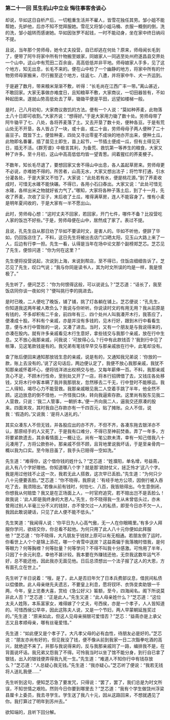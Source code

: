 <script type="text/javascript">
    var head = document.getElementsByTagName('head')[0];
    cssURL = '/public/article_1.css';
    linkTag = document.createElement('link');
    linkTag.href = cssURL;
    linkTag.setAttribute('type','text/css');
    linkTag.setAttribute('rel','stylesheet');
    head.appendChild(linkTag);
</script>
### 第二十一回 觅生机山中立业 悔往事客舍谈心

却说，华如这日自析产后，一切粗重生活并不雇人，皆雪花独任其劳。邹小姐不能帮她，先妒他，后亦不知不觉拜服她。雪花又将邹小姐马桶、衣服一概倒的倒，洗的洗，邹小姐转而感谢她。华如因张罗不起钱，一时不能动身，坐在家中终日纳闷不提。

且说，当年那个劳师母，她令丈夫投营，自已却逃在何处？原来，师母闻长毛到了，便带了阿牛将家中所有什物搬至娘家，同娘家人一同逃至处州府遂昌县交界处一个山中。这山中有荒田二百余亩，高高低低并非平地。师母娘家人手多，见了这个地方，知无出息，长毛不来的。便在山中检了一个幽静的地方，将家中所有的什物劳师母家搬来，尽行搬至这个地方，往返七、八遭，并将家中牛、犬一齐运到。

于是避了数月，带来粮米渐渐不敷，听得：“长毛尚在江西广丰一带。”离山甚近，不敢回家。大家无事做亦难度日，且知粮草不敷，大家商议，一切田器皆有，不如种起田来。遂就山势高低处去了草，锄锄平便是平田，远望如楼梯一般。

是时，己八月初旬，大家商议救饥的方法。便有一个人说：“莫如种荞麦，此物落土八十日即可收割。”大家齐说：“想得好。”于是大家用力锄了数十处。劳师母带了阿牛锄平了七、八处，各将荞麦落了土。又去开垦了数十处，便种各豆。于是有荒山处无不开垦，各人皆占了一块，或十亩，或二十亩，劳师母母子两人便种了二十亩豆子。既皆下土，便皆种麦，四处又寻出零星不成块的地亦开出来，便种土瓜，此物即名番薯，插了苗见土即生，苗上起节，一节插土便成一瓜，但有土得见天日，插无不活。《群芳谱》中极言其利，为备荒、救饥第一等养生的粮食，大家又种了许多。至十月初，这山中高高低低均皆一望青葱。间着猩红的荞麦梗子。

不数年，知长毛尽退了，要想回家又舍不得山中出息，各人盖起草房来。劳师母更不必说，亦难她不得的。所苦者，山高无水，大家又想出法子；将竹竿打通，引水分灌各处，于是大家又不怕了。大家说：“此处若有水，便是桃花源。”到了荞麦收成时，可惜无水碓不能快碾。不得已，各用小石臼舂出。大家又说：“此处可惜无水碓，各样出米之物就好省力气了。”哪知，大家将各种子落土后，到了十一月，先收了荞麦，次收了豆子，末后收了土瓜，堆得满草房，连人不能容身了。惟有小麦是明年夏间收的，于是大家有一半不愿出山。

此时，劳师母心想：“这时丈夫不回家，若回家，开门七件，哪件不备？比投营吃人家的饭岂不好些。”于是，劳师母便在山中，居然成了家了。表过不提。

且说，孔先生自从那日劝了华如不要读时文，是害人的。华如不听他，便辞了华如，仍回饭店住了。不料，这日先生将被出去店门口晒太阳，见玉山大路上来了一人，后边有行李一担。先生一看，认得是当年在场中论文那个副榜郑芝芯。芝芯见了先生，便惊问道：“你为何在这里？”

先生便将投营说起，次说到上海，末说到帮店，至不得已，住饭店细细告诉了。芝芯见了先生，叹口气说；“我与你同是读书人，其为时文所误的均是一样，我是恨极了。”

先生听了，便问芝芯：“你为何恨得这般，可以说说么？”芝芯道：“话长了，我至饭店同你谈一夜如何？”便叫挑行李的挑进去。

是时已晚，二人便吃了晚饭，铺了铺，挑了灯各躺在铺上。芝芯便说：“孔先生，你知道我这两年被人欺负么？我说与你听听。你说读时文的有用无用？我从前原是有钱的，不多却积有二千金，前四年有三、四个处州人叫我凑开木行，我答应了，便凑成十股。不料有个亲戚，亦是并没有多钱的，见木行好，跟到木行中看看生意，便与木行中管账的一说，又凑了进去。当时，又有一个朋友是与我说得来的，亦凑在股内。就有许多亲戚看见木行生意好，拿些钱交与我那个亲戚，放在行中生息。又不放心我那亲戚，问我说：‘可放得心么？行中有此款钱否？’我到行中见了帐簿，见这笔款钱是有的。我兄弟有笔钱早早交与那亲戚放在行中，此笔却没有。

查了账后便回来通知那放钱生息的亲戚，说是有的，又通知我兄弟说：‘你放的一款，账上去没有的。’说了这句话后，两边便认定了，我便不放心我那亲戚，我犹不知那亲戚怀着坏心，便将钱洋进出权柄交与他，又每年薪俸一百。不料，我那亲戚贪心不足，不顾木行性命，至别处又开了一店，将本行招牌借了去，又钱庄各处移钱，又将木行中客本瞒了我并我那朋友，忽然移去二千无，行中登时不能移运。我二人得知，竭尽心力不能营救。我那亲戚眼见我二人空着手跳了半年，他全然不顾。这边放息的倒不怪他，一齐怪我口快，转向我逼索存款。这里尚有股东见我二人营救，只说：‘我二人管事，一朝折本。’便一齐向我二人，逼我交还原凑的股来。四面夹攻，其时我自己存款亦有一千四百元，贴了摊账。众人不信，说我：‘假造的。’又说我：‘是将人送礼的。’

其实众凑东人不但无钱，并各股应出的亦不齐，不但不齐，各凑东拖去银洋亦不认，那原经手的人又死了，于是我有口难分，不得已至神前焚香。弄了一年多，方将要紧款遗去，其余看情面上一概让讫。尚有一笔公款未清，幸有一知己借我八十元凑用了，方将公款弥补。那亲戚不但不顾，且背地里说我坏话，于是至亲骨肉一概以我为口实。至今账目虽了，我手头已赔得一空如洗。”

先生道：“难得你，这个借你钱的姓什么？”芝芯道：“姓濮阳，单名增，号益斋，此入有八个字好赠他。你知道哪八个字？就是那‘疏财仗义，拯乏怜才’这八个字。我是用过他钱不止这一次，我若无此人搭救，这次早已丢脸。”先生道：“为何只少八十元便要丢脸。”芝芯道：“你不晓得，我原说：‘有经手地方公项，因倒行被入吞吃了去，我须陪出。’若像从前有钱时，何怕七、八百，我皆赔得出。今生意倒闭，你想我从何赔垫？我又是在正场面上人，一时官府追究，若不赔出岂不是丢脸么！故我说：‘此人即是我终身的大恩人。’先生，你不晓得我一生从未曾低头过，亦未曾用过别人半毫三分不义的钱财，亦不曾欠过一人的私债，即至今日亦不欠一人，我因此敢说硬话，只见了此人便不能不低头。”

先生笑道：“我闻得人说：‘你平日为人心高气傲，无一人在你眼睛里。’有多少人拜服你学问，欲结交你，你总看不起他。为何只用了此人八十元你便如此拜服他？”芝芯道：“你不晓得，大凡朋友于钱财上原可以有无相通。若朋友倒了运时，你看世上人个个是锦上添花，哪一个肯雪中送炭？这益斋偏于我落魄时借我，是何等眼力？何等胸襟？何等肚量？何等学问？不得不叫我十分感激。可怜用了半年，只因了十余元利息，幸他不甚计较。我本要在外赚钱还他，无奈我这数年运气不好，总不能还他，因此我亦无面见他。日后总须想出一个法子报了这人的大恩，方有面孔立在世上。”

先生听了半日说着：“哦，是了，此人是否旧年欠了日本兵费部议息，借民间私债以偿倭款。此人母亲继先夫遗志，不要皇上利息，愿将钗环、衣饰变卖助银一千两，今年，皇上览奏大喜，赏给《急公好义》匾额，至今，四海闻名。阁下所说莫非此人否？”芝芯道：“正是此人。”先生又道：“此人母亲姓什么？”芝芯道：“这位太夫人姓陈，本系富家女，难得嫁了个丈夫，号西侯，亦是一个孝子，人人皆知道的。可惜西侯公早卒，因此这陈夫人说，又是一个节妇，两人早蒙朝延旌奖过的。”先生道：“原来如此，但这人见母亲捐银可爱惜否？”芝芯：“益斋亦是上承父志又且孝顺母亲，哪有丝毫爱惜。”

先生道：“如此便又是个孝子了。大凡孝父母的必有血性，待朋友必是好的。”芝芯说：“朋友亦尚有好的，但见我没了钱，便不像从前到我家一日二次豁拳吃酒的高兴，就绝迹不来了。并那与我说得来的，反与我那亲戚同了一路，编排我不是，在背面说坏话。我兄弟又怨我了不得。可怜我当时以坐了馆不能分身，到行自已拿了银钱，出入的银钱便弄得我九死一生。”先生道：“难道人不知你行中有钱存放么？”芝芯道：“人总疑心我无钱。”先生道：“我亦疑心。”芝芯听了便说：“我若无钱将人送礼我便……”

先生听到这句，便知芝芯急了要发咒，只得说：“罢了，罢了，我们总是为时文所误，不知世情之艰险。然则今日你要到哪里去？”芝芯道：“我有个学生做饶州浮梁县厘卡上委员，我去寻学生。学生送了我八十元，因从这路回来，不想就遇见了你。我打算过了明年到苏州去。”

欲知端的，且听下回分解。